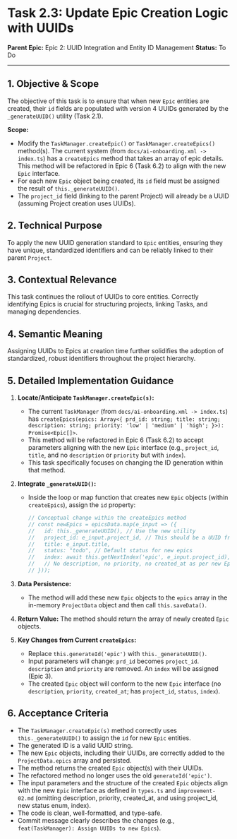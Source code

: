 # Task 2.3: Update Epic Creation Logic with UUIDs

**Parent Epic:** Epic 2: UUID Integration and Entity ID Management
**Status:** To Do

---

## 1. Objective & Scope

The objective of this task is to ensure that when new `Epic` entities are created, their `id` fields are populated with version 4 UUIDs generated by the `_generateUUID()` utility (Task 2.1).

**Scope:**

- Modify the `TaskManager.createEpic()` or `TaskManager.createEpics()` method(s). The current system (from `docs/ai-onboarding.xml -> index.ts`) has a `createEpics` method that takes an array of epic details. This method will be refactored in Epic 6 (Task 6.2) to align with the new `Epic` interface.
- For each new `Epic` object being created, its `id` field must be assigned the result of `this._generateUUID()`.
- The `project_id` field (linking to the parent Project) will already be a UUID (assuming Project creation uses UUIDs).

## 2. Technical Purpose

To apply the new UUID generation standard to `Epic` entities, ensuring they have unique, standardized identifiers and can be reliably linked to their parent `Project`.

## 3. Contextual Relevance

This task continues the rollout of UUIDs to core entities. Correctly identifying Epics is crucial for structuring projects, linking Tasks, and managing dependencies.

## 4. Semantic Meaning

Assigning UUIDs to Epics at creation time further solidifies the adoption of standardized, robust identifiers throughout the project hierarchy.

## 5. Detailed Implementation Guidance

1.  **Locate/Anticipate `TaskManager.createEpic(s)`:**

    - The current `TaskManager` (from `docs/ai-onboarding.xml -> index.ts`) has `createEpics(epics: Array<{ prd_id: string; title: string; description: string; priority: 'low' | 'medium' | 'high'; }>): Promise<Epic[]>`.
    - This method will be refactored in Epic 6 (Task 6.2) to accept parameters aligning with the new `Epic` interface (e.g., `project_id`, `title`, and no `description` or `priority` but with `index`).
    - This task specifically focuses on changing the ID generation within that method.

2.  **Integrate `_generateUUID()`:**

    - Inside the loop or map function that creates new `Epic` objects (within `createEpics`), assign the `id` property:
      ```typescript
      // Conceptual change within the createEpics method
      // const newEpics = epicsData.map(e_input => ({
      //   id: this._generateUUID(), // Use the new utility
      //   project_id: e_input.project_id, // This should be a UUID from the parent project
      //   title: e_input.title,
      //   status: "todo", // Default status for new epics
      //   index: await this.getNextIndex('epic', e_input.project_id), // Anticipates Epic 3
      //   // No description, no priority, no created_at as per new Epic interface
      // }));
      ```

3.  **Data Persistence:**

    - The method will add these new `Epic` objects to the `epics` array in the in-memory `ProjectData` object and then call `this.saveData()`.

4.  **Return Value:** The method should return the array of newly created `Epic` objects.

5.  **Key Changes from Current `createEpics`:**
    - Replace `this.generateId('epic')` with `this._generateUUID()`.
    - Input parameters will change: `prd_id` becomes `project_id`. `description` and `priority` are removed. An `index` will be assigned (Epic 3).
    - The created `Epic` object will conform to the new `Epic` interface (no `description`, `priority`, `created_at`; has `project_id`, `status`, `index`).

## 6. Acceptance Criteria

- The `TaskManager.createEpic(s)` method correctly uses `this._generateUUID()` to assign the `id` for new `Epic` entities.
- The generated ID is a valid UUID string.
- The new `Epic` objects, including their UUIDs, are correctly added to the `ProjectData.epics` array and persisted.
- The method returns the created `Epic` object(s) with their UUIDs.
- The refactored method no longer uses the old `generateId('epic')`.
- The input parameters and the structure of the created `Epic` objects align with the new `Epic` interface as defined in `types.ts` and `improvement-02.md` (omitting description, priority, created_at, and using project_id, new status enum, index).
- The code is clean, well-formatted, and type-safe.
- Commit message clearly describes the changes (e.g., `feat(TaskManager): Assign UUIDs to new Epics`).
